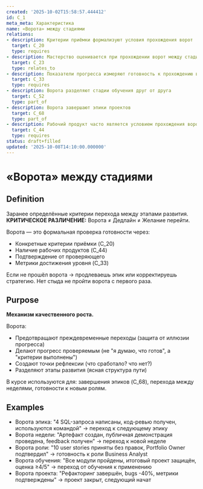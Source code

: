 ```yaml
---
created: '2025-10-02T15:58:57.444412'
id: C_1
meta_meta: Характеристика
name: «Ворота» между стадиями
relations:
- description: Критерии приёмки формализуют условия прохождения ворот
  target: C_20
  type: requires
- description: Мастерство оценивается при прохождении ворот между стадиями
  target: C_23
  type: relates_to
- description: Показатели прогресса измеряют готовность к прохождению ворот
  target: C_33
  type: requires
- description: Ворота разделяют стадии обучения друг от друга
  target: C_52
  type: part_of
- description: Ворота завершают эпики проектов
  target: C_68
  type: part_of
- description: Рабочий продукт часто является условием прохождения ворот
  target: C_44
  type: requires
status: draft+filled
updated: '2025-10-08T14:10:00.000000'
---
```


# «Ворота» между стадиями

## Definition
Заранее определённые критерии перехода между этапами развития. **КРИТИЧЕСКОЕ РАЗЛИЧЕНИЕ:** Ворота ≠ Дедлайн ≠ Желание перейти.

Ворота — это формальная проверка готовности через:
- Конкретные критерии приёмки (C_20)
- Наличие рабочих продуктов (C_44)
- Подтверждение от проверяющего
- Метрики достижения уровня (C_33)

Если не прошёл ворота → продлеваешь эпик или корректируешь стратегию. Нет стыда не пройти ворота с первого раза.

## Purpose
**Механизм качественного роста.**

Ворота:
- Предотвращают преждевременные переходы (защита от иллюзии прогресса)
- Делают прогресс проверяемым (не "я думаю, что готов", а "критерии выполнены")
- Создают точки рефлексии (что сработало? что нет?)
- Разделяют этапы развития (ясная структура пути)

В курсе используются для: завершения эпиков (C_68), перехода между неделями, готовности к новым ролям.

## Examples

- Ворота эпика: "4 SQL-запроса написаны, код-ревью получен, используются командой" → переход к следующему эпику
- Ворота недели: "Артефакт создан, публичная демонстрация проведена, feedback получен" → переход к новой неделе
- Ворота роли: "10 user stories приняты без правок, Portfolio Owner подтвердил" → готовность к роли Business Analyst
- Ворота обучения: "Все модули пройдены, итоговый проект защищён, оценка ≥4/5" → переход от обучения к применению
- Ворота проекта: "Рефакторинг завершён, bugs -40%, метрики подтверждены" → проект закрыт, следующий начат